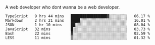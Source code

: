 A web developer who dont wanna be a web developer.

<!--START_SECTION:waka-->

```text
TypeScript   9 hrs 44 mins   ████████████████▓░░░░░░░░   66.17 %
Markdown     2 hrs 21 mins   ████░░░░░░░░░░░░░░░░░░░░░   16.01 %
JSON         1 hr 10 mins    ██░░░░░░░░░░░░░░░░░░░░░░░   08.04 %
JavaScript   32 mins         █░░░░░░░░░░░░░░░░░░░░░░░░   03.73 %
Bash         22 mins         ▓░░░░░░░░░░░░░░░░░░░░░░░░   02.59 %
LESS         11 mins         ▒░░░░░░░░░░░░░░░░░░░░░░░░   01.32 %
```

<!--END_SECTION:waka-->
